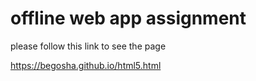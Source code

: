# offline web app assignment

please follow this link to see the page

https://begosha.github.io/html5.html
